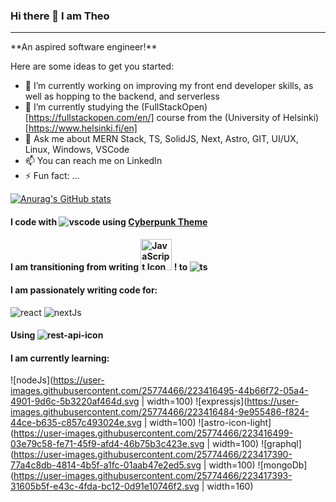 ### Hi there 👋 I am Theo
<hr/>
**An aspired software engineer!**

Here are some ideas to get you started:

- 🔭 I’m currently working on improving my front end developer skills, as well as hopping to the backend, and serverless
- 🌱 I’m currently studying the (FullStackOpen)[https://fullstackopen.com/en/] course from the (University of Helsinki)[https://www.helsinki.fi/en]
- 💬 Ask me about MERN Stack, TS, SolidJS, Next, Astro, GIT, UI/UX, Linux, Windows, VSCode
- 📫 You can reach me on LinkedIn
- ⚡ Fun fact: ...




[![Anurag's GitHub stats](https://github-readme-stats.vercel.app/api?username=TheoKondak&count_private=true&show_icons=true&theme=dracula)](https://github.com/anuraghazra/github-readme-stats)

#### I code with ![vscode](https://user-images.githubusercontent.com/25774466/223415158-2c535bdf-35c4-4571-b8f8-1ef0731a2595.svg) using [Cyberpunk Theme](https://marketplace.visualstudio.com/items?itemName=max-SS.cyberpunk)

#### I am transitioning from writing <img src="https://user-images.githubusercontent.com/25774466/223416274-f0934cf6-c7ac-48f0-82fc-96177ae518e6.svg"  width="50"  alt='JavaScript Icon'> ! to ![ts](https://user-images.githubusercontent.com/25774466/223415711-66f85957-4fe5-483e-9f93-2211bdc95164.svg?w=100)

#### I am passionately writing code for:
![react](https://user-images.githubusercontent.com/25774466/223416496-325ac140-a5ed-4a40-8c28-56792a46bf03.svg?w=100)
![nextJs](https://user-images.githubusercontent.com/25774466/223416492-4fb9bec2-36b1-47fb-9965-88b658ea725c.svg?w=100)

#### Using ![rest-api-icon](https://user-images.githubusercontent.com/25774466/223416815-01f9a6aa-1503-406d-aee6-5011cdf8fed8.svg?w=100)

#### I am currently learning:
![nodeJs](https://user-images.githubusercontent.com/25774466/223416495-44b66f72-05a4-4901-9d6c-5b3220af464d.svg | width=100)
![expressjs](https://user-images.githubusercontent.com/25774466/223416484-9e955486-f824-44ce-b635-c857c493024e.svg | width=100)
![astro-icon-light](https://user-images.githubusercontent.com/25774466/223416499-03e79c58-fe71-45f9-afd4-46b75b3c423e.svg | width=100)
![graphql](https://user-images.githubusercontent.com/25774466/223417390-77a4c8db-4814-4b5f-a1fc-01aab47e2ed5.svg | width=100)
![mongoDb](https://user-images.githubusercontent.com/25774466/223417393-31605b5f-e43c-4fda-bc12-0d91e10746f2.svg | width=160)

